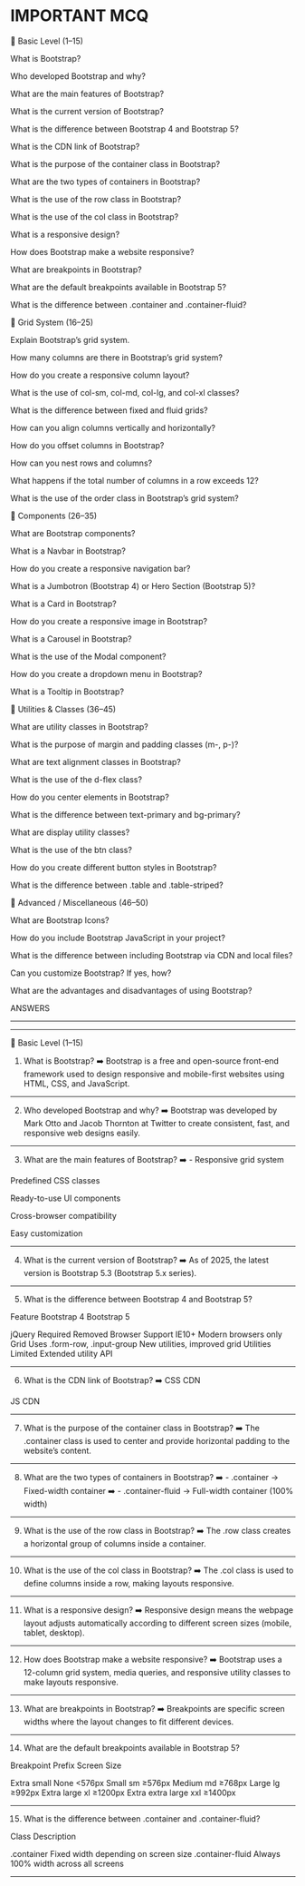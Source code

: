 # IMPORTANT MCQ <br>
🔹 Basic Level (1–15)

What is Bootstrap?

Who developed Bootstrap and why?

What are the main features of Bootstrap?

What is the current version of Bootstrap?

What is the difference between Bootstrap 4 and Bootstrap 5?

What is the CDN link of Bootstrap?

What is the purpose of the container class in Bootstrap?

What are the two types of containers in Bootstrap?

What is the use of the row class in Bootstrap?

What is the use of the col class in Bootstrap?

What is a responsive design?

How does Bootstrap make a website responsive?

What are breakpoints in Bootstrap?

What are the default breakpoints available in Bootstrap 5?

What is the difference between .container and .container-fluid?

🔹 Grid System (16–25)

Explain Bootstrap’s grid system.

How many columns are there in Bootstrap’s grid system?

How do you create a responsive column layout?

What is the use of col-sm, col-md, col-lg, and col-xl classes?

What is the difference between fixed and fluid grids?

How can you align columns vertically and horizontally?

How do you offset columns in Bootstrap?

How can you nest rows and columns?

What happens if the total number of columns in a row exceeds 12?

What is the use of the order class in Bootstrap’s grid system?

🔹 Components (26–35)

What are Bootstrap components?

What is a Navbar in Bootstrap?

How do you create a responsive navigation bar?

What is a Jumbotron (Bootstrap 4) or Hero Section (Bootstrap 5)?

What is a Card in Bootstrap?

How do you create a responsive image in Bootstrap?

What is a Carousel in Bootstrap?

What is the use of the Modal component?

How do you create a dropdown menu in Bootstrap?

What is a Tooltip in Bootstrap?

🔹 Utilities & Classes (36–45)

What are utility classes in Bootstrap?

What is the purpose of margin and padding classes (m-, p-)?

What are text alignment classes in Bootstrap?

What is the use of the d-flex class?

How do you center elements in Bootstrap?

What is the difference between text-primary and bg-primary?

What are display utility classes?

What is the use of the btn class?

How do you create different button styles in Bootstrap?

What is the difference between .table and .table-striped?

🔹 Advanced / Miscellaneous (46–50)

What are Bootstrap Icons?

How do you include Bootstrap JavaScript in your project?

What is the difference between including Bootstrap via CDN and local files?

Can you customize Bootstrap? If yes, how?

What are the advantages and disadvantages of using Bootstrap?



ANSWERS <HR>

---

🔹 Basic Level (1–15)

1. What is Bootstrap?
➡️ Bootstrap is a free and open-source front-end framework used to design responsive and mobile-first websites using HTML, CSS, and JavaScript.


---

2. Who developed Bootstrap and why?
➡️ Bootstrap was developed by Mark Otto and Jacob Thornton at Twitter to create consistent, fast, and responsive web designs easily.


---

3. What are the main features of Bootstrap?
➡️ - Responsive grid system

Predefined CSS classes

Ready-to-use UI components

Cross-browser compatibility

Easy customization



---

4. What is the current version of Bootstrap?
➡️ As of 2025, the latest version is Bootstrap 5.3 (Bootstrap 5.x series).


---

5. What is the difference between Bootstrap 4 and Bootstrap 5?

Feature	Bootstrap 4	Bootstrap 5

jQuery	Required	Removed
Browser Support	IE10+	Modern browsers only
Grid	Uses .form-row, .input-group	New utilities, improved grid
Utilities	Limited	Extended utility API



---

6. What is the CDN link of Bootstrap?
➡️ CSS CDN

<link href="https://cdn.jsdelivr.net/npm/bootstrap@5.3.3/dist/css/bootstrap.min.css" rel="stylesheet">

JS CDN

<script src="https://cdn.jsdelivr.net/npm/bootstrap@5.3.3/dist/js/bootstrap.bundle.min.js"></script>


---

7. What is the purpose of the container class in Bootstrap?
➡️ The .container class is used to center and provide horizontal padding to the website’s content.


---

8. What are the two types of containers in Bootstrap?
➡️ - .container → Fixed-width container
➡️ - .container-fluid → Full-width container (100% width)


---

9. What is the use of the row class in Bootstrap?
➡️ The .row class creates a horizontal group of columns inside a container.


---

10. What is the use of the col class in Bootstrap?
➡️ The .col class is used to define columns inside a row, making layouts responsive.


---

11. What is a responsive design?
➡️ Responsive design means the webpage layout adjusts automatically according to different screen sizes (mobile, tablet, desktop).


---

12. How does Bootstrap make a website responsive?
➡️ Bootstrap uses a 12-column grid system, media queries, and responsive utility classes to make layouts responsive.


---

13. What are breakpoints in Bootstrap?
➡️ Breakpoints are specific screen widths where the layout changes to fit different devices.


---

14. What are the default breakpoints available in Bootstrap 5?

Breakpoint	Prefix	Screen Size

Extra small	None	<576px
Small	sm	≥576px
Medium	md	≥768px
Large	lg	≥992px
Extra large	xl	≥1200px
Extra extra large	xxl	≥1400px



---

15. What is the difference between .container and .container-fluid?

Class	Description

.container	Fixed width depending on screen size
.container-fluid	Always 100% width across all screens



---

